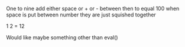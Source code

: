One to nine add either space or + or - between then to equal 100
when space is put between number they are just squished together

1 2 = 12

Would like maybe something other than eval()
